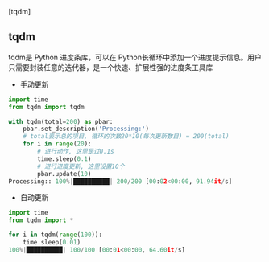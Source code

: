[tqdm]
## tqdm
tqdm是 Python 进度条库，可以在 Python长循环中添加一个进度提示信息。用户只需要封装任意的迭代器，是一个快速、扩展性强的进度条工具库
- 手动更新
```python
import time
from tqdm import tqdm

with tqdm(total=200) as pbar:
    pbar.set_description('Processing:')
    # total表示总的项目, 循环的次数20*10(每次更新数目) = 200(total)
    for i in range(20):
        # 进行动作, 这里是过0.1s
        time.sleep(0.1)
        # 进行进度更新, 这里设置10个
        pbar.update(10)
Processing:: 100%|██████████| 200/200 [00:02<00:00, 91.94it/s]
```
- 自动更新
```python
import time
from tqdm import *

for i in tqdm(range(100)):
    time.sleep(0.01)
100%|██████████| 100/100 [00:01<00:00, 64.60it/s]
```